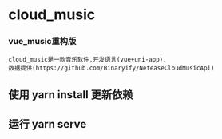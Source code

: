 # cloud_music
### vue_music重构版
    
    cloud_music是一款音乐软件,开发语言(vue+uni-app).
    数据提供(https://github.com/Binaryify/NeteaseCloudMusicApi)
    
## 使用 yarn install 更新依赖

## 运行 yarn serve

